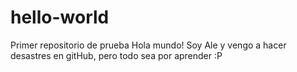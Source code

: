 # hello-world
Primer repositorio de prueba
Hola mundo! Soy Ale y vengo a hacer desastres en gitHub, pero todo sea por aprender :P
